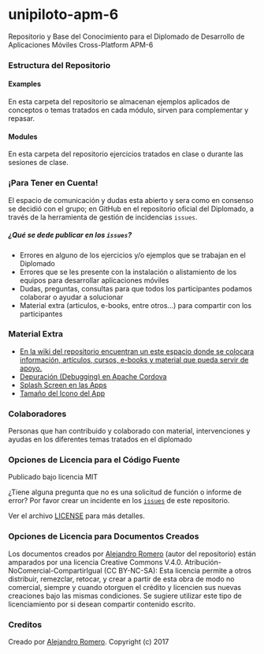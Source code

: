 # unipiloto-apm-6
Repositorio y Base del Conocimiento para el Diplomado de Desarrollo de Aplicaciones Móviles Cross-Platform APM-6

### Estructura del Repositorio
#### Examples
En esta carpeta del repositorio se almacenan ejemplos aplicados de conceptos o temas tratados en cada módulo, sirven para complementar y repasar.

#### Modules
En esta carpeta del repositorio ejercicios tratados en clase o durante las sesiones de clase.

### ¡Para Tener en Cuenta!

El espacio de comunicación y dudas esta abierto y sera como en consenso se decidió con el grupo; en GitHub en el repositorio oficial del Diplomado, a través de la herramienta de gestión de incidencias `issues`.

##### ¿Qué se dede publicar en los `issues`?
* Errores en alguno de los ejercicios y/o ejemplos que se trabajan en el Diplomado
* Errores que se les presente con la instalación o alistamiento de los equipos para desarrollar aplicaciones móviles
* Dudas, preguntas, consultas para que todos los participantes podamos colaborar o ayudar a solucionar
* Material extra (articulos, e-books, entre otros...) para compartir con los participantes

### Material Extra

* [En la wiki del repositorio encuentran un este espacio donde se colocara información, artículos, cursos, e-books y material que pueda servir de apoyo.](https://github.com/alejo8591/unipiloto-apm-6/wiki)
* [Depuración (Debugging) en Apache Cordova](https://github.com/alejo8591/unipiloto-apm-6/wiki/Debugging-en-Apache-Cordova)
* [Splash Screen en las Apps](https://github.com/alejo8591/unipiloto-apm-6/wiki/Splash-Screen-en-las-Apps)
* [Tamaño del Icono del App](https://github.com/alejo8591/unipiloto-apm-6/wiki/Tama%C3%B1o-del-Icono-del-App)

### Colaboradores

Personas que han contribuido y colaborado con material, intervenciones y ayudas en los diferentes temas tratados en el diplomado

### Opciones de Licencia para el Código Fuente

Publicado bajo licencia MIT

¿Tiene alguna pregunta que no es una solicitud de función o informe de error? Por favor crear un incidente en los  [`issues`](https://github.com/alejo8591/unipiloto-apm-6/issues) de este repositorio.

Ver el archivo [LICENSE](https://github.com/alejo8591/unipiloto-apm-6/blob/master/LICENSE) para más detalles.

### Opciones de Licencia para Documentos Creados

Los documentos creados por [Alejandro Romero](http://www.linkedin.com/in/alejo8591) (autor del repositorio) están amparados por una licencia Creative Commons V.4.0. Atribución-NoComercial-CompartirIgual (CC BY-NC-SA): Esta licencia permite a otros distribuir, remezclar, retocar, y crear a partir de esta obra de modo no comercial, siempre y cuando otorguen el crédito y licencien sus nuevas creaciones bajo las mismas condiciones. Se sugiere utilizar este tipo de licenciamiento por si desean compartir contenido escrito.


### Creditos

Creado por [Alejandro Romero](http://www.linkedin.com/in/alejo8591). Copyright (c) 2017

